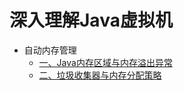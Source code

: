 # 深入理解Java虚拟机

- 自动内存管理
  * [一、Java内存区域与内存溢出异常](自动内存管理/一、Java内存区域与内存溢出异常.md)
  * [二、垃圾收集器与内存分配策略](自动内存管理/二、垃圾收集器与内存分配策略.md)
